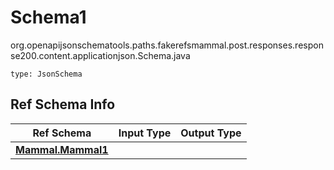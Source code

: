 # Schema1
org.openapijsonschematools.paths.fakerefsmammal.post.responses.response200.content.applicationjson.Schema.java
```
type: JsonSchema
```

## Ref Schema Info
Ref Schema | Input Type | Output Type
---------- | ---------- | -----------
[**Mammal.Mammal1**](../../../../../../../../components/schemas/Mammal.md) |  | 
